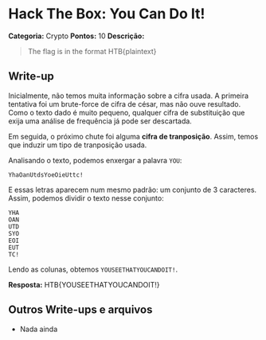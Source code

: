 # Hack The Box: You Can Do It!
**Categoria:** Crypto
**Pontos:** 10
**Descrição:**

> The flag is in the format HTB{plaintext}

## Write-up
Inicialmente, não temos muita informação sobre a cifra usada. A primeira tentativa foi um brute-force de cifra de césar, mas não ouve resultado. Como o texto dado é muito pequeno, qualquer cifra de substituição que exija uma análise de frequência já pode ser descartada.

Em seguida, o próximo chute foi alguma **cifra de tranposição**. Assim, temos que induzir um tipo de tranposição usada.

Analisando o texto, podemos enxergar a palavra `YOU`:

```
YhaOanUtdsYoeOieUttc!
```

E essas letras aparecem num mesmo padrão: um conjunto de 3 caracteres. Assim, podemos dividir o texto nesse conjunto:

```
YHA
OAN
UTD
SYO
EOI
EUT
TC!
```
Lendo as colunas, obtemos `YOUSEETHATYOUCANDOIT!`.


**Resposta:** HTB{YOUSEETHATYOUCANDOIT!}

## Outros Write-ups e arquivos
* Nada ainda
